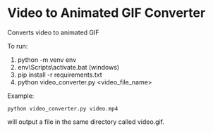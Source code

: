
# Video to Animated GIF Converter

Converts video to animated GIF

To run:

1. python -m venv env
2. env\Scripts\activate.bat (windows)
3. pip install -r requirements.txt
4. python video_converter.py <video_file_name>

Example:

```
python video_converter.py video.mp4
```

will output a file in the same directory called video.gif.

